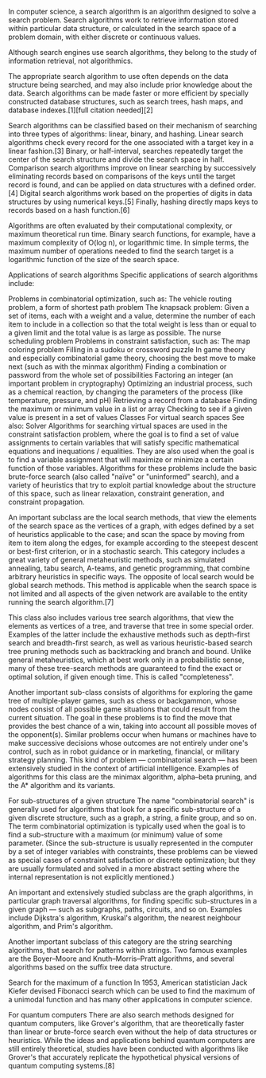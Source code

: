 In computer science, a search algorithm is an algorithm designed to solve a search problem. Search algorithms work to retrieve information stored within particular data structure, or calculated in the search space of a problem domain, with either discrete or continuous values.

Although search engines use search algorithms, they belong to the study of information retrieval, not algorithmics.

The appropriate search algorithm to use often depends on the data structure being searched, and may also include prior knowledge about the data. Search algorithms can be made faster or more efficient by specially constructed database structures, such as search trees, hash maps, and database indexes.[1][full citation needed][2]

Search algorithms can be classified based on their mechanism of searching into three types of algorithms: linear, binary, and hashing. Linear search algorithms check every record for the one associated with a target key in a linear fashion.[3] Binary, or half-interval, searches repeatedly target the center of the search structure and divide the search space in half. Comparison search algorithms improve on linear searching by successively eliminating records based on comparisons of the keys until the target record is found, and can be applied on data structures with a defined order.[4] Digital search algorithms work based on the properties of digits in data structures by using numerical keys.[5] Finally, hashing directly maps keys to records based on a hash function.[6]

Algorithms are often evaluated by their computational complexity, or maximum theoretical run time. Binary search functions, for example, have a maximum complexity of O(log n), or logarithmic time. In simple terms, the maximum number of operations needed to find the search target is a logarithmic function of the size of the search space.

Applications of search algorithms
Specific applications of search algorithms include:

Problems in combinatorial optimization, such as:
The vehicle routing problem, a form of shortest path problem
The knapsack problem: Given a set of items, each with a weight and a value, determine the number of each item to include in a collection so that the total weight is less than or equal to a given limit and the total value is as large as possible.
The nurse scheduling problem
Problems in constraint satisfaction, such as:
The map coloring problem
Filling in a sudoku or crossword puzzle
In game theory and especially combinatorial game theory, choosing the best move to make next (such as with the minmax algorithm)
Finding a combination or password from the whole set of possibilities
Factoring an integer (an important problem in cryptography)
Optimizing an industrial process, such as a chemical reaction, by changing the parameters of the process (like temperature, pressure, and pH)
Retrieving a record from a database
Finding the maximum or minimum value in a list or array
Checking to see if a given value is present in a set of values
Classes
For virtual search spaces
See also: Solver
Algorithms for searching virtual spaces are used in the constraint satisfaction problem, where the goal is to find a set of value assignments to certain variables that will satisfy specific mathematical equations and inequations / equalities. They are also used when the goal is to find a variable assignment that will maximize or minimize a certain function of those variables. Algorithms for these problems include the basic brute-force search (also called "naïve" or "uninformed" search), and a variety of heuristics that try to exploit partial knowledge about the structure of this space, such as linear relaxation, constraint generation, and constraint propagation.

An important subclass are the local search methods, that view the elements of the search space as the vertices of a graph, with edges defined by a set of heuristics applicable to the case; and scan the space by moving from item to item along the edges, for example according to the steepest descent or best-first criterion, or in a stochastic search. This category includes a great variety of general metaheuristic methods, such as simulated annealing, tabu search, A-teams, and genetic programming, that combine arbitrary heuristics in specific ways. The opposite of local search would be global search methods. This method is applicable when the search space is not limited and all aspects of the given network are available to the entity running the search algorithm.[7]

This class also includes various tree search algorithms, that view the elements as vertices of a tree, and traverse that tree in some special order. Examples of the latter include the exhaustive methods such as depth-first search and breadth-first search, as well as various heuristic-based search tree pruning methods such as backtracking and branch and bound. Unlike general metaheuristics, which at best work only in a probabilistic sense, many of these tree-search methods are guaranteed to find the exact or optimal solution, if given enough time. This is called "completeness".

Another important sub-class consists of algorithms for exploring the game tree of multiple-player games, such as chess or backgammon, whose nodes consist of all possible game situations that could result from the current situation. The goal in these problems is to find the move that provides the best chance of a win, taking into account all possible moves of the opponent(s). Similar problems occur when humans or machines have to make successive decisions whose outcomes are not entirely under one's control, such as in robot guidance or in marketing, financial, or military strategy planning. This kind of problem — combinatorial search — has been extensively studied in the context of artificial intelligence. Examples of algorithms for this class are the minimax algorithm, alpha–beta pruning, and the A* algorithm and its variants.

For sub-structures of a given structure
The name "combinatorial search" is generally used for algorithms that look for a specific sub-structure of a given discrete structure, such as a graph, a string, a finite group, and so on. The term combinatorial optimization is typically used when the goal is to find a sub-structure with a maximum (or minimum) value of some parameter. (Since the sub-structure is usually represented in the computer by a set of integer variables with constraints, these problems can be viewed as special cases of constraint satisfaction or discrete optimization; but they are usually formulated and solved in a more abstract setting where the internal representation is not explicitly mentioned.)

An important and extensively studied subclass are the graph algorithms, in particular graph traversal algorithms, for finding specific sub-structures in a given graph — such as subgraphs, paths, circuits, and so on. Examples include Dijkstra's algorithm, Kruskal's algorithm, the nearest neighbour algorithm, and Prim's algorithm.

Another important subclass of this category are the string searching algorithms, that search for patterns within strings. Two famous examples are the Boyer–Moore and Knuth–Morris–Pratt algorithms, and several algorithms based on the suffix tree data structure.

Search for the maximum of a function
In 1953, American statistician Jack Kiefer devised Fibonacci search which can be used to find the maximum of a unimodal function and has many other applications in computer science.

For quantum computers
There are also search methods designed for quantum computers, like Grover's algorithm, that are theoretically faster than linear or brute-force search even without the help of data structures or heuristics. While the ideas and applications behind quantum computers are still entirely theoretical, studies have been conducted with algorithms like Grover's that accurately replicate the hypothetical physical versions of quantum computing systems.[8]